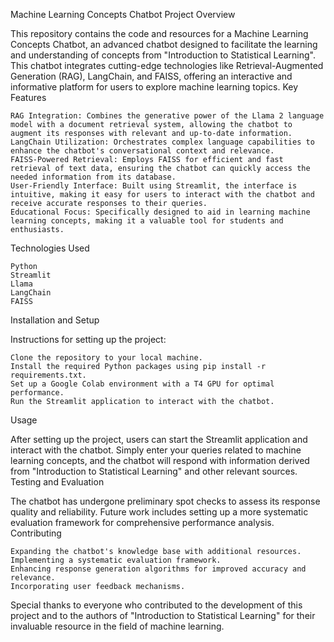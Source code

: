 Machine Learning Concepts Chatbot
Project Overview

This repository contains the code and resources for a Machine Learning Concepts Chatbot, an advanced chatbot designed to facilitate the learning and understanding of concepts from "Introduction to Statistical Learning". This chatbot integrates cutting-edge technologies like Retrieval-Augmented Generation (RAG), LangChain, and FAISS, offering an interactive and informative platform for users to explore machine learning topics.
Key Features

    RAG Integration: Combines the generative power of the Llama 2 language model with a document retrieval system, allowing the chatbot to augment its responses with relevant and up-to-date information.
    LangChain Utilization: Orchestrates complex language capabilities to enhance the chatbot's conversational context and relevance.
    FAISS-Powered Retrieval: Employs FAISS for efficient and fast retrieval of text data, ensuring the chatbot can quickly access the needed information from its database.
    User-Friendly Interface: Built using Streamlit, the interface is intuitive, making it easy for users to interact with the chatbot and receive accurate responses to their queries.
    Educational Focus: Specifically designed to aid in learning machine learning concepts, making it a valuable tool for students and enthusiasts.

Technologies Used

    Python
    Streamlit
    Llama
    LangChain
    FAISS

Installation and Setup

Instructions for setting up the project:

    Clone the repository to your local machine.
    Install the required Python packages using pip install -r requirements.txt.
    Set up a Google Colab environment with a T4 GPU for optimal performance.
    Run the Streamlit application to interact with the chatbot.

Usage

After setting up the project, users can start the Streamlit application and interact with the chatbot. Simply enter your queries related to machine learning concepts, and the chatbot will respond with information derived from "Introduction to Statistical Learning" and other relevant sources.
Testing and Evaluation

The chatbot has undergone preliminary spot checks to assess its response quality and reliability. Future work includes setting up a more systematic evaluation framework for comprehensive performance analysis.
Contributing


    Expanding the chatbot's knowledge base with additional resources.
    Implementing a systematic evaluation framework.
    Enhancing response generation algorithms for improved accuracy and relevance.
    Incorporating user feedback mechanisms.

Special thanks to everyone who contributed to the development of this project and to the authors of "Introduction to Statistical Learning" for their invaluable resource in the field of machine learning.
